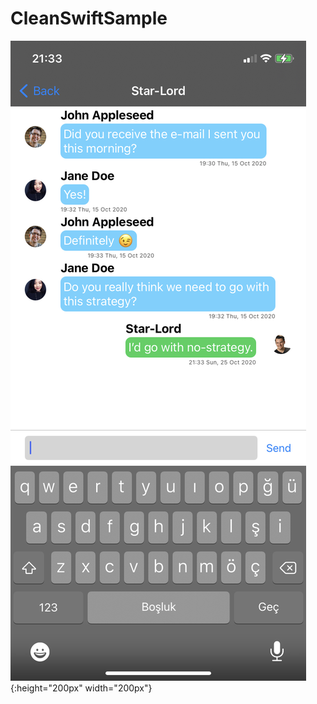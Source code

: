 # CleanSwiftSample

![Alt text](CleanSwiftSample/screenshot.jpeg "Screenshot:"){:height="200px" width="200px"}
